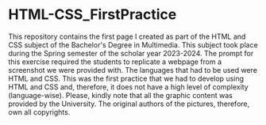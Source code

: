 # HTML-CSS_FirstPractice
This repository contains the first page I created as part of the HTML and CSS subject of the Bachelor's Degree in Multimedia. This subject took place during the Spring semester of the scholar year 2023-2024.
The prompt for this exercise required the students to replicate a webpage from a screenshot we were provided with. The languages that had to be used were HTML and CSS.
This was the first practice that we had to develop using HTML and CSS and, therefore, it does not have a high level of complexity (language-wise).
Please, kindly note that all the graphic content was provided by the University. The original authors of the pictures, therefore, own all copyrights. 
